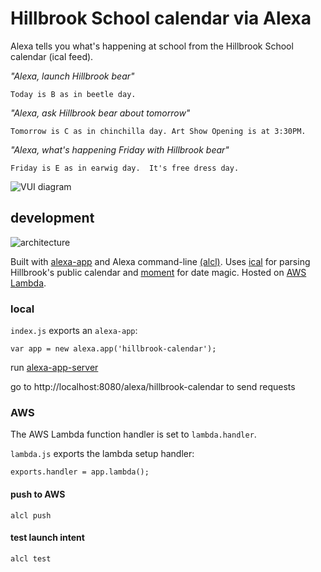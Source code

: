 # Hillbrook School calendar via Alexa

Alexa tells you what's happening at school from the Hillbrook School calendar (ical feed).

_"Alexa, launch Hillbrook bear"_

    Today is B as in beetle day.

_"Alexa, ask Hillbrook bear about tomorrow"_

    Tomorrow is C as in chinchilla day. Art Show Opening is at 3:30PM.

_"Alexa, what's happening Friday with Hillbrook bear"_

    Friday is E as in earwig day.  It's free dress day.

![VUI diagram](https://github.com/kielni/alexa-hillbrook/blob/master/images/hillbrook_vui.png "VUI diagram")


## development

![architecture](https://github.com/kielni/alexa-hillbrook/blob/master/images/alexa-calendar.png "architecture diagram")


Built with [alexa-app](https://github.com/matt-kruse/alexa-app) and Alexa command-line [(alcl)](https://github.com/kielni/alcl).  Uses [ical](https://www.npmjs.com/package/ical) for parsing Hillbrook's public calendar and [moment](http://momentjs.com/docs/) for date magic.  Hosted on [AWS Lambda](https://aws.amazon.com/lambda/).

### local

`index.js` exports an `alexa-app`:

    var app = new alexa.app('hillbrook-calendar');

run [alexa-app-server](https://www.npmjs.com/package/alexa-app-server)

go to http://localhost:8080/alexa/hillbrook-calendar to send requests

### AWS

The AWS Lambda function handler is set to `lambda.handler`.

`lambda.js` exports the lambda setup handler:

    exports.handler = app.lambda();

#### push to AWS

    alcl push

#### test launch intent

    alcl test

